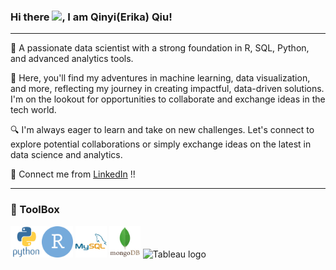 ### Hi there <img src="https://raw.githubusercontent.com/MartinHeinz/MartinHeinz/master/wave.gif" width="30px">, I am Qinyi(Erika) Qiu!
---
🧐 A passionate data scientist with a strong foundation in R, SQL, Python, and advanced analytics tools.

🚀 Here, you'll find my adventures in machine learning, data visualization, and more, reflecting my journey in creating impactful, data-driven solutions. I'm on the lookout for opportunities to collaborate and exchange ideas in the tech world.

🔍 I'm always eager to learn and take on new challenges. Let's connect to explore potential collaborations or simply exchange ideas on the latest in data science and analytics.

🎉 Connect me from [LinkedIn](https://www.linkedin.com/in/qinyi-qiu/) !!

---

### 🧰 ToolBox
<img src="https://github.com/devicons/devicon/blob/master/icons/python/python-original-wordmark.svg" alt="python logo" width="50" height="50"        /><img src="https://github.com/devicons/devicon/blob/master/icons/rstudio/rstudio-original.svg" alt="rstudio logo" width="50" height="50"                   /> <img src="https://github.com/devicons/devicon/blob/master/icons/mysql/mysql-original-wordmark.svg" alt="mysql logo" width="50" height="50"                />  <img src="https://github.com/devicons/devicon/blob/master/icons/mongodb/mongodb-original-wordmark.svg" alt="MongoDB logo" width="50" height="50"            />    <img src="https://cdn.worldvectorlogo.com/logos/tableau-logo-1.svg" alt="Tableau logo" width="50" height="50">
<!--


**ErikaQiu/ErikaQiu** is a ✨ _special_ ✨ repository because its `README.md` (this file) appears on your GitHub profile.

Here are some ideas to get you started:

- 🔭 I’m currently working on ...
- 🌱 I’m currently learning ...
- 👯 I’m looking to collaborate on ...
- 🤔 I’m looking for help with ...
- 💬 Ask me about ...
- 📫 How to reach me: ...
- 😄 Pronouns: ...
- ⚡ Fun fact: ...
-->
